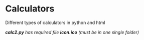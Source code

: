 # Calculators
Different types of calculators in python and html

***calc2.py** has required file **icon.ico** (must be in one single folder)*
